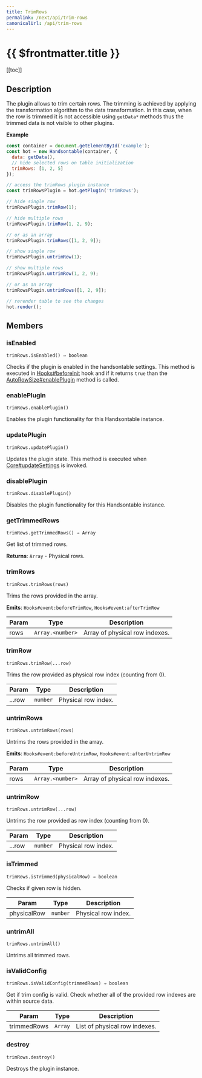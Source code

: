 ```yaml
---
title: TrimRows
permalink: /next/api/trim-rows
canonicalUrl: /api/trim-rows
---
```


# {{ $frontmatter.title }}

[[toc]]

## Description


The plugin allows to trim certain rows. The trimming is achieved by applying the transformation algorithm to the data
transformation. In this case, when the row is trimmed it is not accessible using `getData*` methods thus the trimmed
data is not visible to other plugins.


**Example**  
```js
const container = document.getElementById('example');
const hot = new Handsontable(container, {
  data: getData(),
  // hide selected rows on table initialization
  trimRows: [1, 2, 5]
});

// access the trimRows plugin instance
const trimRowsPlugin = hot.getPlugin('trimRows');

// hide single row
trimRowsPlugin.trimRow(1);

// hide multiple rows
trimRowsPlugin.trimRow(1, 2, 9);

// or as an array
trimRowsPlugin.trimRows([1, 2, 9]);

// show single row
trimRowsPlugin.untrimRow(1);

// show multiple rows
trimRowsPlugin.untrimRow(1, 2, 9);

// or as an array
trimRowsPlugin.untrimRows([1, 2, 9]);

// rerender table to see the changes
hot.render();
```

## Members
### isEnabled
`trimRows.isEnabled() ⇒ boolean`

Checks if the plugin is enabled in the handsontable settings. This method is executed in [Hooks#beforeInit](./Hooks/#beforeInit)
hook and if it returns `true` than the [AutoRowSize#enablePlugin](./auto-row-size/#enableplugin) method is called.



### enablePlugin
`trimRows.enablePlugin()`

Enables the plugin functionality for this Handsontable instance.



### updatePlugin
`trimRows.updatePlugin()`

Updates the plugin state. This method is executed when [Core#updateSettings](./Core/#updateSettings) is invoked.



### disablePlugin
`trimRows.disablePlugin()`

Disables the plugin functionality for this Handsontable instance.



### getTrimmedRows
`trimRows.getTrimmedRows() ⇒ Array`

Get list of trimmed rows.


**Returns**: <code>Array</code> - Physical rows.  

### trimRows
`trimRows.trimRows(rows)`

Trims the rows provided in the array.

**Emits**: <code>Hooks#event:beforeTrimRow</code>, <code>Hooks#event:afterTrimRow</code>  

| Param | Type | Description |
| --- | --- | --- |
| rows | <code>Array.&lt;number&gt;</code> | Array of physical row indexes. |



### trimRow
`trimRows.trimRow(...row)`

Trims the row provided as physical row index (counting from 0).


| Param | Type | Description |
| --- | --- | --- |
| ...row | <code>number</code> | Physical row index. |



### untrimRows
`trimRows.untrimRows(rows)`

Untrims the rows provided in the array.

**Emits**: <code>Hooks#event:beforeUntrimRow</code>, <code>Hooks#event:afterUntrimRow</code>  

| Param | Type | Description |
| --- | --- | --- |
| rows | <code>Array.&lt;number&gt;</code> | Array of physical row indexes. |



### untrimRow
`trimRows.untrimRow(...row)`

Untrims the row provided as row index (counting from 0).


| Param | Type | Description |
| --- | --- | --- |
| ...row | <code>number</code> | Physical row index. |



### isTrimmed
`trimRows.isTrimmed(physicalRow) ⇒ boolean`

Checks if given row is hidden.


| Param | Type | Description |
| --- | --- | --- |
| physicalRow | <code>number</code> | Physical row index. |



### untrimAll
`trimRows.untrimAll()`

Untrims all trimmed rows.



### isValidConfig
`trimRows.isValidConfig(trimmedRows) ⇒ boolean`

Get if trim config is valid. Check whether all of the provided row indexes are within source data.


| Param | Type | Description |
| --- | --- | --- |
| trimmedRows | <code>Array</code> | List of physical row indexes. |



### destroy
`trimRows.destroy()`

Destroys the plugin instance.



